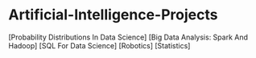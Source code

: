 # Artificial-Intelligence-Projects


[Probability Distributions In Data Science]
[Big Data Analysis: Spark And Hadoop]
[SQL For Data Science]
[Robotics]
[Statistics]